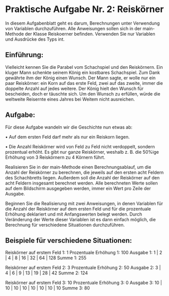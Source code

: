 # Praktische Aufgabe Nr. 2: Reiskörner

In diesem Aufgabenblatt geht es darum, Berechnungen unter Verwendung von Variablen durchzuführen.
Alle Anweisungen sollen sich in der main-Methode der Klasse Reiskoerner befinden.
Verwenden Sie nur Variablen und Ausdrücke des Typs int.

## Einführung:

Vielleicht kennen Sie die Parabel vom Schachspiel und den Reiskörnern. Ein kluger Mann schenkte
seinem König ein kostbares Schachspiel. Zum Dank gewährte ihm der König einen Wunsch. Der
Mann sagte, er wolle nur ein paar Reiskörner: ein Korn auf das erste Feld, zwei auf das zweite,
immer die doppelte Anzahl auf jedes weitere. Der König hielt den Wunsch für bescheiden, doch er
täuschte sich. Um den Wunsch zu erfüllen, würde die weltweite Reisernte eines Jahres bei Weitem
nicht ausreichen.

## Aufgabe:

Für diese Aufgabe wandeln wir die Geschichte nun etwas ab:

• Auf dem ersten Feld darf mehr als nur ein Reiskorn liegen.

• Die Anzahl Reiskörner wird von Feld zu Feld nicht verdoppelt, sondern prozentual erhöht. Es
  gibt nur ganze Reiskörner, weshalb z. B. die 50%ige Erhöhung von 3 Reiskörnern zu 4 Körnern
  führt.

Realisieren Sie in der main-Methode einen Berechnungsablauf, um die Anzahl der Reiskörner zu berechnen,
die jeweils auf den ersten acht Feldern des Schachbretts liegen. Außerdem soll die Anzahl
der Reiskörner auf den acht Feldern insgesamt berechnet werden. Alle berechneten Werte sollen
auf dem Bildschirm ausgegeben werden, immer ein Wert pro Zeile der Ausgabe.

Beginnen Sie die Realisierung mit zwei Anweisungen, in denen Variablen für die Anzahl der Reiskörner
auf dem ersten Feld und für die prozentuale Erhöhung deklariert und mit Anfangswerten belegt
werden. Durch Veränderung der Werte dieser Variablen ist es dann einfach möglich, die Berechnung
für verschiedene Situationen durchzuführen.

## Beispiele für verschiedene Situationen:

Reiskörner auf erstem Feld 1: 1
Prozentuale Erhöhung 1: 100
Ausgabe 1: 1 | 2 | 4 | 8 | 16 | 32 | 64 | 128
Summe 1: 255

Reiskörner auf erstem Feld 2: 3
Prozentuale Erhöhung 2: 50
Ausgabe 2: 3 | 4 | 6 | 9 | 13 | 19 | 28 | 42
Summe 2: 124

Reiskörner auf erstem Feld 3: 10
Prozentuale Erhöhung 3: 0
Ausgabe 3: 10 | 10 | 10 | 10 | 10 | 10 | 10 | 10
Summe 3: 80
